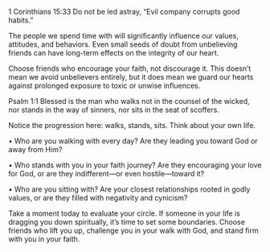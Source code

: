 1 Corinthians 15:33
Do not be led astray, “Evil company corrupts good habits.”

The people we spend time with will significantly influence our values, attitudes, and behaviors. Even small seeds of doubt from unbelieving friends can have long-term effects on the integrity of our heart.

Choose friends who encourage your faith, not discourage it. This doesn’t mean we avoid unbelievers entirely, but it does mean we guard our hearts against prolonged exposure to toxic or unwise influences.

Psalm 1:1
Blessed is the man who walks not in the counsel of the wicked, nor stands in the way of sinners, nor sits in the seat of scoffers.

Notice the progression here: walks, stands, sits. Think about your own life.

• Who are you walking with every day? Are they leading you toward God or away from Him?

• Who stands with you in your faith journey? Are they encouraging your love for God, or are they indifferent—or even hostile—toward it?

• Who are you sitting with? Are your closest relationships rooted in godly values, or are they filled with negativity and cynicism?

Take a moment today to evaluate your circle. If someone in your life is dragging you down spiritually, it’s time to set some boundaries. Choose friends who lift you up, challenge you in your walk with God, and stand firm with you in your faith.
